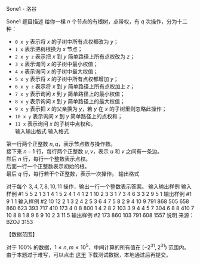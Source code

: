 



Sone1 - 洛谷














Sone1
题目描述
给你一棵 $n$ 个节点的有根树，点带权，有 $q$ 次操作，分为十二种：  

- `0 x y` 表示将 $x$ 的子树中所有点权都改为 $y$；  
- `1 x` 表示把树根换为 $x$ 节点；  
- `2 x y z` 表示把 $x$ 到 $y$ 简单路径上所有点权改为 $z$；  
- `3 x` 表示询问 $x$ 的子树中最小权值；   
- `4 x` 表示询问 $x$ 的子树中最大权值；   
- `5 x y` 表示将 $x$ 的子树中所有点权都增加 $y$；  
- `6 x y z` 表示将  $x$ 到 $y$ 简单路径上所有点权加上 $z$；  
- `7 x y` 表示询问 $x$ 到 $y$ 简单路径上的最小权值；   
- `8 x y` 表示询问 $x$ 到 $y$ 简单路径上的最大权值；  
- `9 x y` 表示把 $x$ 的父亲换为 $y$，若 $y$ 在 $x$ 的子树里则忽略此操作；  
- `10 x y` 表示询问 $x$ 到 $y$ 简单路径上的点权和；  
- `11 x` 表示询问 $x$ 的子树中点权和。    
输入输出格式
输入格式

第一行两个正整数 $n,q$，表示节点数与操作数。  
接下来 $n-1$ 行，每行两个正整数 $u,v$，表示 $u$ 和 $v$ 之间有一条边。  
然后 $n$ 行，每行一个整数表示点权。  
后面一行一个正整数表示初始的根。  
最后 $q$ 行，每行若干个正整数，表示一次操作。
输出格式

对于每个 $3,4,7,8,10,11$ 操作，输出一行一个整数表示答案。
输入输出样例
输入样例 #1
5 5
2 1
3 1
4 1
5 2
4
1
4
1
2
1
10 2 3
3 1
7 3 4
6 3 3 2
9 5 1
输出样例 #1
9
1
1
输入样例 #2
10 12
2 1
3 2
4 2
5 3
6 4
7 5
8 2
9 4
10 9
791
868
505
658
860
623
393
717
410
173
4
0 8 800
1 4
2 8 2 103
3 9
4 4
5 7 304
6 8 8 410
7 10 8
8 1 8
9 6 9
10 2 3
11 5
输出样例 #2
173
860
103
791
608
1557
说明
来源：BZOJ 3153

【数据范围】  

对于 $100\%$ 的数据，$1\le n,m \le 10^5$，中间计算的所有值在 $[-2^{31},2^{31})$ 范围内。   
由于本题过于难写，可以点击 [这里](https://darkbzoj.cc/data/3153.zip) 下载测试数据，本地通过后再提交。







